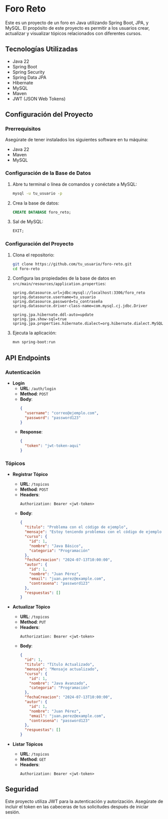 # Foro Reto

Este es un proyecto de un foro en Java utilizando Spring Boot, JPA, y MySQL. El propósito de este proyecto es permitir a los usuarios crear, actualizar y visualizar tópicos relacionados con diferentes cursos.

## Tecnologías Utilizadas

- Java 22
- Spring Boot
- Spring Security
- Spring Data JPA
- Hibernate
- MySQL
- Maven
- JWT (JSON Web Tokens)

## Configuración del Proyecto

### Prerrequisitos

Asegúrate de tener instalados los siguientes software en tu máquina:

- Java 22
- Maven
- MySQL

### Configuración de la Base de Datos

1. Abre tu terminal o línea de comandos y conéctate a MySQL:

    ```sh
    mysql -u tu_usuario -p
    ```

2. Crea la base de datos:

    ```sql
    CREATE DATABASE foro_reto;
    ```

3. Sal de MySQL:

    ```sql
    EXIT;
    ```

### Configuración del Proyecto

1. Clona el repositorio:

    ```sh
    git clone https://github.com/tu_usuario/foro-reto.git
    cd foro-reto
    ```

2. Configura las propiedades de la base de datos en `src/main/resources/application.properties`:

    ```properties
    spring.datasource.url=jdbc:mysql://localhost:3306/foro_reto
    spring.datasource.username=tu_usuario
    spring.datasource.password=tu_contraseña
    spring.datasource.driver-class-name=com.mysql.cj.jdbc.Driver

    spring.jpa.hibernate.ddl-auto=update
    spring.jpa.show-sql=true
    spring.jpa.properties.hibernate.dialect=org.hibernate.dialect.MySQL8Dialect
    ```

3. Ejecuta la aplicación:

    ```sh
    mvn spring-boot:run
    ```

## API Endpoints

### Autenticación

- **Login**
  - **URL**: `/auth/login`
  - **Method**: `POST`
  - **Body**:
    ```json
    {
      "username": "correo@ejemplo.com",
      "password": "password123"
    }
    ```
  - **Response**:
    ```json
    {
      "token": "jwt-token-aqui"
    }
    ```

### Tópicos

- **Registrar Tópico**
  - **URL**: `/topicos`
  - **Method**: `POST`
  - **Headers**: 
    ```plaintext
    Authorization: Bearer <jwt-token>
    ```
  - **Body**:
    ```json
    {
      "titulo": "Problema con el código de ejemplo",
      "mensaje": "Estoy teniendo problemas con el código de ejemplo proporcionado. ¿Alguien puede ayudarme?",
      "curso": {
        "id": 1,
        "nombre": "Java Básico",
        "categoria": "Programación"
      },
      "fechaCreacion": "2024-07-13T10:00:00",
      "autor": {
        "id": 1,
        "nombre": "Juan Pérez",
        "email": "juan.perez@example.com",
        "contrasena": "password123"
      },
      "respuestas": []
    }
    ```

- **Actualizar Tópico**
  - **URL**: `/topicos`
  - **Method**: `PUT`
  - **Headers**: 
    ```plaintext
    Authorization: Bearer <jwt-token>
    ```
  - **Body**:
    ```json
    {
      "id": 1,
      "titulo": "Título Actualizado",
      "mensaje": "Mensaje actualizado",
      "curso": {
        "id": 1,
        "nombre": "Java Avanzado",
        "categoria": "Programación"
      },
      "fechaCreacion": "2024-07-13T10:00:00",
      "autor": {
        "id": 1,
        "nombre": "Juan Pérez",
        "email": "juan.perez@example.com",
        "contrasena": "password123"
      },
      "respuestas": []
    }
    ```

- **Listar Tópicos**
  - **URL**: `/topicos`
  - **Method**: `GET`
  - **Headers**: 
    ```plaintext
    Authorization: Bearer <jwt-token>
    ```

## Seguridad

Este proyecto utiliza JWT para la autenticación y autorización. Asegúrate de incluir el token en las cabeceras de tus solicitudes después de iniciar sesión.
